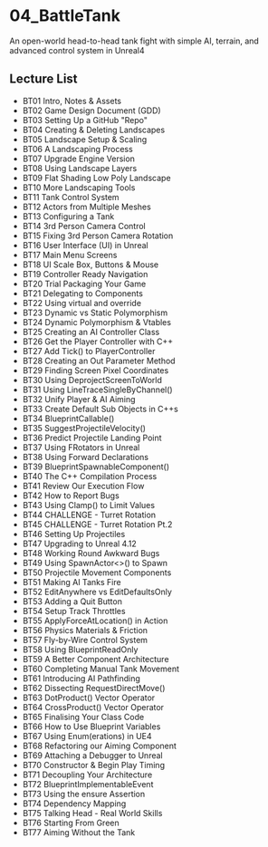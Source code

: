 # 04_BattleTank
An open-world head-to-head tank fight with simple AI, terrain, and advanced control system in Unreal4

## Lecture List
* BT01 Intro, Notes & Assets
* BT02 Game Design Document (GDD)
* BT03 Setting Up a GitHub "Repo"
* BT04 Creating & Deleting Landscapes
* BT05 Landscape Setup & Scaling
* BT06 A Landscaping Process
* BT07 Upgrade Engine Version
* BT08 Using Landscape Layers
* BT09 Flat Shading Low Poly Landscape
* BT10 More Landscaping Tools
* BT11 Tank Control System
* BT12 Actors from Multiple Meshes
* BT13 Configuring a Tank
* BT14 3rd Person Camera Control
* BT15 Fixing 3rd Person Camera Rotation
* BT16 User Interface (UI) in Unreal
* BT17 Main Menu Screens
* BT18 UI Scale Box, Buttons & Mouse
* BT19 Controller Ready Navigation
* BT20 Trial Packaging Your Game
* BT21 Delegating to Components
* BT22 Using virtual and override
* BT23 Dynamic vs Static Polymorphism
* BT24 Dynamic Polymorphism & Vtables
* BT25 Creating an AI Controller Class
* BT26 Get the Player Controller with C++
* BT27 Add Tick() to PlayerController
* BT28 Creating an Out Parameter Method
* BT29 Finding Screen Pixel Coordinates
* BT30 Using DeprojectScreenToWorld
* BT31 Using LineTraceSingleByChannel()
* BT32 Unify Player & AI Aiming
* BT33 Create Default Sub Objects in C++s
* BT34 BlueprintCallable()
* BT35 SuggestProjectileVelocity()
* BT36 Predict Projectile Landing Point
* BT37 Using FRotators in Unreal
* BT38 Using Forward Declarations
* BT39 BlueprintSpawnableComponent()
* BT40 The C++ Compilation Process
* BT41 Review Our Execution Flow
* BT42 How to Report Bugs
* BT43 Using Clamp() to Limit Values
* BT44 CHALLENGE - Turret Rotation
* BT45 CHALLENGE - Turret Rotation Pt.2
* BT46 Setting Up Projectiles
* BT47 Upgrading to Unreal 4.12
* BT48 Working Round Awkward Bugs
* BT49 Using SpawnActor<>() to Spawn
* BT50 Projectile Movement Components
* BT51 Making AI Tanks Fire
* BT52 EditAnywhere vs EditDefaultsOnly
* BT53 Adding a Quit Button
* BT54 Setup Track Throttles
* BT55 ApplyForceAtLocation() in Action
* BT56 Physics Materials & Friction
* BT57 Fly-by-Wire Control System
* BT58 Using BlueprintReadOnly
* BT59 A Better Component Architecture
* BT60 Completing Manual Tank Movement
* BT61 Introducing AI Pathfinding
* BT62 Dissecting RequestDirectMove()
* BT63 DotProduct() Vector Operator
* BT64 CrossProduct() Vector Operator
* BT65 Finalising Your Class Code
* BT66 How to Use Blueprint Variables
* BT67 Using Enum(erations) in UE4
* BT68 Refactoring our Aiming Component
* BT69 Attaching a Debugger to Unreal
* BT70 Constructor & Begin Play Timing
* BT71 Decoupling Your Architecture
* BT72 BlueprintImplementableEvent
* BT73 Using the ensure Assertion
* BT74 Dependency Mapping
* BT75 Talking Head - Real World Skills
* BT76 Starting From Green
* BT77 Aiming Without the Tank